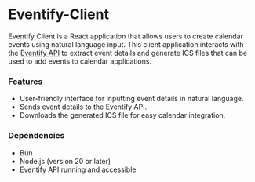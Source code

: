 # Eventify-Client

Eventify Client is a React application that allows users to create calendar events using natural language input. This client application interacts with the [Eventify API](https://github.com/whuang214/eventify-api) to extract event details and generate ICS files that can be used to add events to calendar applications.

### Features
- User-friendly interface for inputting event details in natural language.
- Sends event details to the Eventify API.
- Downloads the generated ICS file for easy calendar integration.

### Dependencies
- Bun
- Node.js (version 20 or later)
- Eventify API running and accessible
